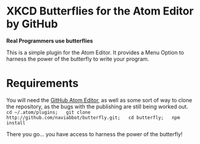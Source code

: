 # XKCD Butterflies for the Atom Editor by GitHub
__Real Programmers use butterflies__

This is a simple plugin for the Atom Editor. It provides a Menu Option to harness the power of the butterfly to write your program.

# Requirements

You will need the [GitHub Atom Editor](http://atom.io), as well as some sort of way to clone the repository, as the bugs with the publishing are still being worked out.  
   `cd ~/.atom/plugins;  
   git clone http://github.com/naviabbot/butterfly.git;  
   cd butterfly;  
   npm install`  

There you go... you have access to harness the power of the butterfly!
